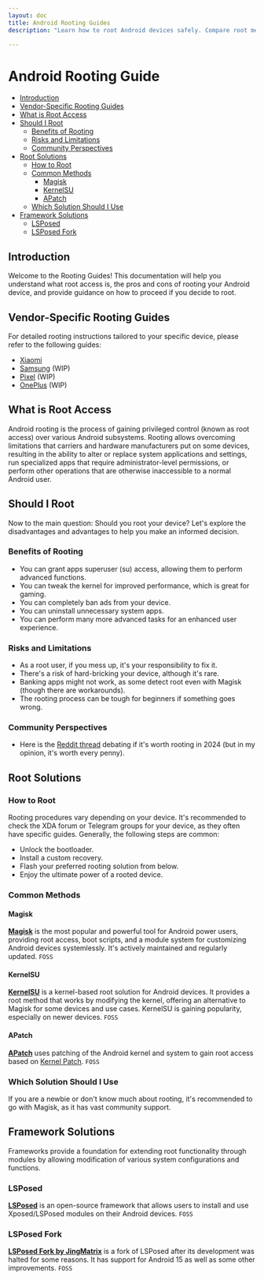 ```yaml
---
layout: doc
title: Android Rooting Guides
description: "Learn how to root Android devices safely. Compare root methods like Magisk and KernelSU with device-specific guides and best practices."

---
```


# Android Rooting Guide

- [Introduction](#introduction)
- [Vendor-Specific Rooting Guides](#vendor-specific-rooting-guides)
- [What is Root Access](#what-is-root-access)
- [Should I Root](#should-i-root)
  - [Benefits of Rooting](#benefits-of-rooting)
  - [Risks and Limitations](#risks-and-limitations)
  - [Community Perspectives](#community-perspectives)
- [Root Solutions](#root-solutions)
  - [How to Root](#how-to-root)
  - [Common Methods](#common-methods)
    - [Magisk](#magisk)
    - [KernelSU](#kernelsu)
    - [APatch](#apatch)
  - [Which Solution Should I Use](#which-solution-should-i-use)
- [Framework Solutions](#framework-solutions)
  - [LSPosed](#lsposed)
  - [LSPosed Fork](#lsposed-fork)

## Introduction

Welcome to the Rooting Guides! This documentation will help you understand what root access is, the pros and cons of rooting your Android device, and provide guidance on how to proceed if you decide to root.

## Vendor-Specific Rooting Guides

For detailed rooting instructions tailored to your specific device, please refer to the following guides:

- [Xiaomi](./xiaomi.md)
- [Samsung](./samsung.md) (WIP)
- [Pixel](./pixel.md) (WIP)
- [OnePlus](./oneplus.md) (WIP)

## What is Root Access

Android rooting is the process of gaining privileged control (known as root access) over various Android subsystems. Rooting allows overcoming limitations that carriers and hardware manufacturers put on some devices, resulting in the ability to alter or replace system applications and settings, run specialized apps that require administrator-level permissions, or perform other operations that are otherwise inaccessible to a normal Android user.

## Should I Root

Now to the main question: Should you root your device? Let's explore the disadvantages and advantages to help you make an informed decision.

### Benefits of Rooting

- You can grant apps superuser (su) access, allowing them to perform advanced functions.
- You can tweak the kernel for improved performance, which is great for gaming.
- You can completely ban ads from your device.
- You can uninstall unnecessary system apps.
- You can perform many more advanced tasks for an enhanced user experience.

### Risks and Limitations

- As a root user, if you mess up, it's your responsibility to fix it.
- There's a risk of hard-bricking your device, although it's rare.
- Banking apps might not work, as some detect root even with Magisk (though there are workarounds).
- The rooting process can be tough for beginners if something goes wrong.

### Community Perspectives

- Here is the [Reddit thread](https://www.reddit.com/r/AndroidQuestions/comments/1c69h3q/is_rooting_still_something_you_would_do_in_2024/) debating if it's worth rooting in 2024 (but in my opinion, it's worth every penny).

## Root Solutions

### How to Root

Rooting procedures vary depending on your device. It's recommended to check the XDA forum or Telegram groups for your device, as they often have specific guides. Generally, the following steps are common:

- Unlock the bootloader.
- Install a custom recovery.
- Flash your preferred rooting solution from below.
- Enjoy the ultimate power of a rooted device.

### Common Methods

#### Magisk

**[Magisk](https://github.com/topjohnwu/Magisk)** is the most popular and powerful tool for Android power users, providing root access, boot scripts, and a module system for customizing Android devices systemlessly. It's actively maintained and regularly updated. `FOSS`

#### KernelSU

**[KernelSU](https://github.com/tiann/KernelSU)** is a kernel-based root solution for Android devices. It provides a root method that works by modifying the kernel, offering an alternative to Magisk for some devices and use cases. KernelSU is gaining popularity, especially on newer devices. `FOSS`

#### APatch

**[APatch](https://github.com/bmax121/APatch)** uses patching of the Android kernel and system to gain root access based on [Kernel Patch](https://github.com/bmax121/KernelPatch/). `FOSS`

### Which Solution Should I Use

If you are a newbie or don't know much about rooting, it's recommended to go with Magisk, as it has vast community support.

## Framework Solutions

Frameworks provide a foundation for extending root functionality through modules by allowing modification of various system configurations and functions.

### LSPosed

**[LSPosed](https://github.com/LSPosed/LSPosed)** is an open-source framework that allows users to install and use Xposed/LSPosed modules on their Android devices. `FOSS`

### LSPosed Fork

**[LSPosed Fork by JingMatrix](https://github.com/JingMatrix/LSPosed)** is a fork of LSPosed after its development was halted for some reasons. It has support for Android 15 as well as some other improvements. `FOSS`